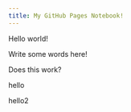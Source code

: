 ```yaml
---
title: My GitHub Pages Notebook!
---
```


Hello world!

Write some words here!

Does this work?

hello

hello2